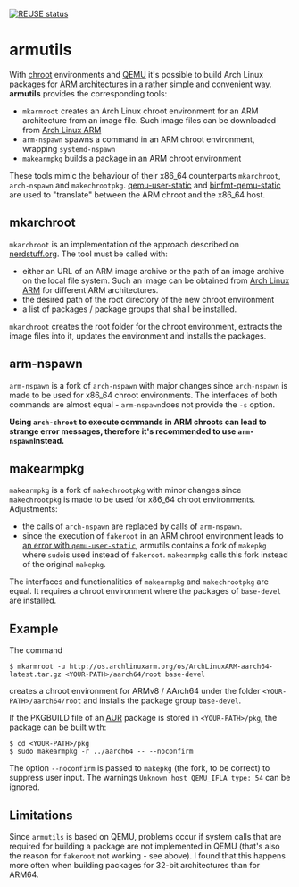 [![REUSE status](https://api.reuse.software/badge/gitlab.com/mipimipi/armutils)](https://api.reuse.software/info/gitlab.com/mipimipi/armutils)
# armutils

With [chroot](https://wiki.archlinux.org/index.php/Chroot) environments and [QEMU](https://wiki.archlinux.org/index.php/QEMU) it's possible to build Arch Linux packages for [ARM architectures](https://en.wikipedia.org/wiki/ARM_architecture) in a rather simple and convenient way. **armutils** provides the corresponding tools:

* `mkarmroot` creates an Arch Linux chroot environment for an ARM architecture from an image file. Such image files can be downloaded from [Arch Linux ARM](https://archlinuxarm.org)
* `arm-nspawn` spawns a command in an ARM chroot environment, wrapping `systemd-nspawn`
* `makearmpkg` builds a package in an ARM chroot environment

These tools mimic the behaviour of their x86_64 counterparts `mkarchroot`, `arch-nspawn` and `makechrootpkg`. [qemu-user-static](https://aur.archlinux.org/packages/qemu-user-static/) and [binfmt-qemu-static](https://aur.archlinux.org/packages/binfmt-qemu-static/) are used to "translate" between the ARM chroot and the x86_64 host.

## mkarchroot

`mkarchroot` is an implementation of the approach described on [nerdstuff.org](https://nerdstuff.org/posts/2020/2020-003_simplest_way_to_create_an_arm_chroot/). The tool must be called with:

* either an URL of an ARM image archive or the path of an image archive on the local file system. Such an image can be obtained from [Arch Linux ARM](https://archlinuxarm.org) for different ARM architectures.
* the desired path of the root directory of the new chroot environment
* a list of packages / package groups that shall be installed.

`mkarchroot` creates the root folder for the chroot environment, extracts the image files into it, updates the environment and installs the packages.

## arm-nspawn

`arm-nspawn` is a fork of `arch-nspawn` with major changes since `arch-nspawn` is made to be used for x86_64 chroot environments. The interfaces of both commands are almost equal - `arm-nspawn`does not provide the `-s` option.

**Using `arch-chroot` to execute commands in ARM chroots can lead to strange error messages, therefore it's recommended to use `arm-nspawn`instead.**

## makearmpkg

`makearmpkg` is a fork of `makechrootpkg` with minor changes since `makechrootpkg` is made to be used for x86_64 chroot environments. Adjustments:

* the calls of `arch-nspawn` are replaced by calls of `arm-nspawn`.
* since the execution of `fakeroot` in an ARM chroot environment leads to [an error with `qemu-user-static`](https://archlinuxarm.org/forum/viewtopic.php?f=57&t=14466), armutils contains a fork of `makepkg` where `sudo`is used instead of `fakeroot`. `makearmpkg` calls this fork instead of the original `makepkg`.

The interfaces and functionalities of `makearmpkg` and `makechrootpkg` are equal. It requires a chroot environment where the packages of `base-devel` are installed.

## Example

The command

    $ mkarmroot -u http://os.archlinuxarm.org/os/ArchLinuxARM-aarch64-latest.tar.gz <YOUR-PATH>/aarch64/root base-devel

creates a chroot environment for ARMv8 / AArch64 under the folder `<YOUR-PATH>/aarch64/root` and installs the package group `base-devel`.

If the PKGBUILD file of an [AUR](https://aur.archlinux.org) package is stored in `<YOUR-PATH>/pkg`, the package can be built with:

    $ cd <YOUR-PATH>/pkg
    $ sudo makearmpkg -r ../aarch64 -- --noconfirm

The option `--noconfirm` is passed to `makepkg` (the fork, to be correct) to suppress user input. The warnings `Unknown host QEMU_IFLA type: 54` can be ignored.

## Limitations

Since `armutils` is based on QEMU, problems occur if system calls that are required for building a package are not implemented in QEMU (that's also the reason for `fakeroot` not working - see above). I found that this happens more often when building packages for 32-bit architectures than for ARM64.
